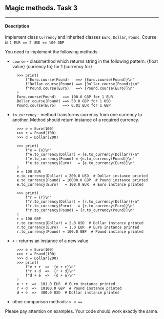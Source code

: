 ## Magic methods. Task 3
***
#### Description

Implement class `Currency` and inherited classes `Euro`, `Dollar`, `Pound`.
Course is `1 EUR == 2 USD == 100 GBP`

You need to implement the following methods:

- `course` - classmethod which returns string in the following pattern: {float value} {currency to} for 1 {currency for}
    
        >>> print(
            f"Euro.course(Pound)   ==> {Euro.course(Pound)}\n"
            f"Dollar.course(Pound) ==> {Dollar.course(Pound)}\n"
            f"Pound.course(Euro)   ==> {Pound.course(Euro)}\n"
        )
        Euro.course(Pound)   ==> 100.0 GBP for 1 EUR
        Dollar.course(Pound) ==> 50.0 GBP for 1 USD
        Pound.course(Euro)   ==> 0.01 EUR for 1 GBP
 
- `to_currency` - method transforms currency from one currency to another. Method should return 
instance of a required currency.
    
        >>> e = Euro(100)
        >>> r = Pound(100)
        >>> d = Dollar(200)
        
        >>> print(
            f"e = {e}\n"
            f"e.to_currency(Dollar) = {e.to_currency(Dollar)}\n"
            f"e.to_currency(Pound) = {e.to_currency(Pound)}\n"
            f"e.to_currency(Euro)   = {e.to_currency(Euro)}\n"
        )
        e = 100 EUR
        e.to_currency(Dollar) = 200.0 USD  # Dollar instance printed
        e.to_currency(Pound) = 10000.0 GBP  # Pound instance printed
        e.to_currency(Euro)   = 100.0 EUR  # Euro instance printed
        
        >>> print(
            f"r = {r}\n"
            f"r.to_currency(Dollar) = {r.to_currency(Dollar)}\n"
            f"r.to_currency(Euro)   = {r.to_currency(Euro)}\n"
            f"r.to_currency(Pound) = {r.to_currency(Pound)}\n"
        )
        r = 100 GBP
        r.to_currency(Dollar) = 2.0 USD  # Dollar instance printed
        r.to_currency(Euro)   = 1.0 EUR  # Euro instance printed
        r.to_currency(Pound) = 100.0 GBP  # Pound instance printed

- `+` - returns an instance of a new value

        >>> e = Euro(100)
        >>> r = Pound(100)
        >>> d = Dollar(200)
        >>> print(
            f"e + r  =>  {e + r}\n"
            f"r + d  =>  {r + d}\n"
            f"d + e  =>  {d + e}\n"
        )
        e + r  =>  101.0 EUR  # Euro instance printed
        r + d  =>  10100.0 GBP  # Pound instance printed
        d + e  =>  400.0 USD  # Dollar instance printed

- other comparison methods: `> < ==`

Please pay attention on examples. Your code should work exactly the same.
        


